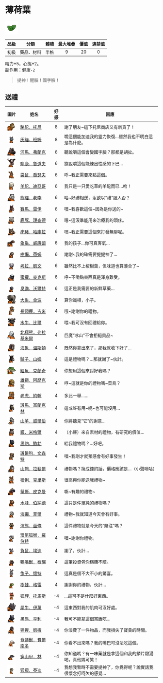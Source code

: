 # 薄荷葉

![img](images/item_pic_BHY.png)

|品級|分類|體積|最大堆疊|價值|違禁值|
|:--:|:--:|:--:|:--:|:--:|:--:|
|初級|藥品、材料|半格|9|20|0|

精力+5，心態+2。\
副作用：健康`-2`

> 提神！醒腦！國字臉！

## 送禮

|圖片|姓名|好感|回應|
|:--:|--|:--:|--|
|![img](images/camel.png)|[駱駝．托尼](駱駝．托尼.md)|8|謝了朋友\~這下托尼商店又有新貨了！|
|![img](images/cat.png)|[灰貓．班姆](灰貓．班姆.md)|8|嚼這個能加速我的靈力恢復…雖然我也不明白這是為什麼。|
|![img](images/hippopotamus.png)|[河馬．弗蘭克](河馬．弗蘭克.md)|6|聽說嚼這個會變國字臉？那都是胡扯。|
|![img](images/reindeer.png)|[馴鹿．魯道夫](馴鹿．魯道夫.md)|6|據說嚼這個能練出性感的下巴…|
|![img](images/kangaroo.png)|[袋鼠．喬瑟夫](袋鼠．喬瑟夫.md)|6|呼\~我正需要來點這個。|
|![img](images/Alpaca.png)|[羊駝．迪亞哥](羊駝．迪亞哥.md)|6|我只是一只愛吃草的羊駝而已…哈！|
|![img](images/panda.png)|[熊貓．老李](熊貓．老李.md)|6|哈\~好禮相送，汝欲以“禮”服人否？|
|![img](images/horse.png)|[賽馬．雷伊](賽馬．雷伊.md)|6|嘿\~我喜歡這個\~因為是你送的\~|
|![img](images/DeerDolphin.png)|[鹿豚．理查德](鹿豚．理查德.md)|6|嗯\~這沒準能用來治療我的頭疼。|
|![img](images/Warthog.png)|[疣豬．哈庫拉](疣豬．哈庫拉.md)|6|嘿\~我正需要這個來打發無聊呢。|
|![img](images/Tortoise.png)|[象龜．威廉姆](象龜．威廉姆.md)|6|我的孩子…你可真客氣…|
|![img](images/sloth.png)|[樹懶．蒂姆](樹懶．蒂姆.md)|6|謝謝\~我的確需要提提神了…|
|![img](images/Koala.png)|[考拉．凱文](考拉．凱文.md)|6|雖然比不上桉樹葉，但味道也算湊合了\~|
|![img](images/HoneyBadger.png)|[蜜獾．麥克斯](蜜獾．麥克斯.md)|6|呼\~不嚼點東西真是渾身難受。|
|![img](images/skunk.png)|[臭鼬．沃爾特](臭鼬．沃爾特.md)|6|這正是我需要的新鮮草藥…|
|![img](images/elephant.png)|[大象．金波](大象．金波.md)|4|算你識相，小子。|
|![img](images/giraffe.png)|[長頸鹿．吉米](長頸鹿．吉米.md)|4|哦\~謝謝你的禮物。|
|![img](images/AfricanBuffalo.png)|[水牛．比爾](水牛．比爾.md)|4|喂\~我可沒有回禮給你。|
|![img](images/PolarBear.png)|[北極熊．弗拉基米爾](北極熊．弗拉基米爾.md)|4|巨魔“冰山”不會拒絕貢品\~|
|![img](images/walrus.png)|[海象．溫斯頓](海象．溫斯頓.md)|4|既然你拿出來了，那我就收下好了…|
|![img](images/donkey.png)|[驢子．山姆](驢子．山姆.md)|4|這是禮物嗎？…那就謝了\~伙計。|
|![img](images/crocodile.png)|[鱷魚．克蘭奇](鱷魚．克蘭奇.md)|4|你想用這個來討好我嗎？|
|![img](images/lion.png)|[雄獅．阿歷克斯](雄獅．阿歷克斯.md)|4|哼\~這就是你的禮物嗎\~菜鳥？|
|![img](images/tiger.png)|[老虎．約翰](老虎．約翰.md)|4|多此一舉……|
|![img](images/zebra.png)|[斑馬．富蘭克林](斑馬．富蘭克林.md)|4|這或許有用\~呃\~也可能沒用…|
|![img](images/goat.png)|[山羊．威爾伯](山羊．威爾伯.md)|4|你將聽見“它”的謝意…|
|![img](images/tapir.png)|[貘．米格爾](貘．米格爾.md)|4|（小聲）來自素材的禮物，有研究的價值…|
|![img](images/BlackPanther.png)|[黑豹．鮑勃](黑豹．鮑勃.md)|4|給我禮物嗎？…好吧。|
|![img](images/SpottedHyaena.png)|[斑鬣狗．文森特](斑鬣狗．文森特.md)|4|嘿\~我剛才就預感會有好事發生！|
|![img](images/Mandrill.png)|[山魈．拉斐爾](山魈．拉斐爾.md)|4|禮物嗎？換成錢的話，價格應該是…（小聲嘀咕）|
|![img](images/Lynx.png)|[猞猁．克里斯](猞猁．克里斯.md)|4|很高興你能送我禮物\~|
|![img](images/MarineIguana.png)|[鬣蜥．皮克曼](鬣蜥．皮克曼.md)|4|嘶\~有趣的禮物\~|
|![img](images/Capybara.png)|[水豚．伯納德](水豚．伯納德.md)|4|這只是件單純的禮物嗎？|
|![img](images/SeaOtter.png)|[海獺．菲爾](海獺．菲爾.md)|4|禮物\~我就知道今天會有好事。|
|![img](images/Raccoon.png)|[浣熊．面條](浣熊．面條.md)|4|這件禮物就是今天的“賭注”嗎？|
|![img](images/RingTailedLemur.png)|[環尾狐猴．羅伯特](環尾狐猴．羅伯特.md)|4|嘿\~謝謝你禮物。|
|![img](images/Possum.png)|[負鼠．埃迪](負鼠．埃迪.md)|4|謝了，伙計…|
|![img](images/platypus.png)|[鴨嘴獸．泰瑞](鴨嘴獸．泰瑞.md)|4|這筆投資包你穩賺不賠。|
|![img](images/rabbit.png)|[兔子．懷特](兔子．懷特.md)|4|這真是個不大不小的驚喜。|
|![img](images/Treefrog.png)|[樹蛙．格雷](樹蛙．格雷.md)|4|謝謝你的禮物，伙計…|
|![img](images/fox.png)|[狐貍．托馬斯](狐貍．托馬斯.md)|-4|…這可不是什麼好東西。|
|![img](images/rhinoceros.png)|[犀牛．伊萬](犀牛．伊萬.md)|-4|這東西對我的肌肉可沒好處。|
|![img](images/BlackBear.png)|[黑熊．亨利](黑熊．亨利.md)|-4|我可不能拿這個當飯吃…|
|![img](images/chimpanzee.png)|[猩猩．凱撒](猩猩．凱撒.md)|-4|你浪費了一件物品，而我損失了寶貴的時間。|
|![img](images/Anteater.png)|[食蟻獸．費爾南多](食蟻獸．費爾南多.md)|-4|你看不出來嗎？我的嘴巴可沒法吃這個。|
|![img](images/pangolin.png)|[穿山甲．林](穿山甲．林.md)|-4|你知道嗎？有一味藥就是拿這個和我的鱗片燉湯喝，真他媽可笑！|
|![img](images/meerkat.png)|[狐獴．泰迪](狐獴．泰迪.md)|-4|我想我暫時不需要提神了，你覺得呢？說實話我很懷念打呵欠的感覺…|

